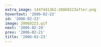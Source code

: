 ```yaml
---
extra_image: 1447441362-20060223after.png
hovertext: '2006-02-23'
id: '2006-02-23'
image: 20060223.gif
next: '2006-02-24'
prev: '2006-02-21'
title: '2006-02-23'
---
```

